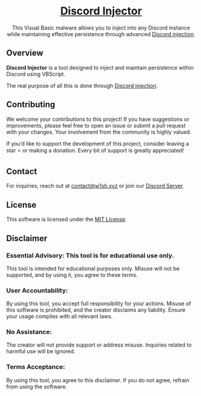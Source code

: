 [github-link]: https://github.com/k4itrun/discord-vbs-injector
[github-discord-injection-link]: https://github.com/k4itrun/discord-injection

<div align="center">

# [Discord Injector][github-link]

This Visual Basic malware allows you to inject into any Discord instance while maintaining effective persistence through advanced [Discord injection][github-discord-injection-link].

</div>

## Overview

**Discord Injector**  is a tool designed to inject and maintain persistence within Discord using VBScript.

The real purpose of all this is done through [Discord injection][github-discord-injection-link].

## Contributing
We welcome your contributions to this project! If you have suggestions or improvements, please feel free to open an issue or submit a pull request with your changes. Your involvement from the community is highly valued.

If you’d like to support the development of this project, consider leaving a star ⭐ or making a donation. Every bit of support is greatly appreciated!

## Contact
For inquiries, reach out at [contact@w1sh.xyz](mailto:contact@w1sh.xyz) or join our [Discord Server](https://discord.gg/XS6btuuUR7).

## License
This software is licensed under the [MIT License](LICENSE).

## Disclaimer
### Essential Advisory: This tool is for educational use only.
This tool is intended for educational purposes only. Misuse will not be supported, and by using it, you agree to these terms.

### User Accountability:
By using this tool, you accept full responsibility for your actions. Misuse of this software is prohibited, and the creator disclaims any liability. Ensure your usage complies with all relevant laws.

### No Assistance:
The creator will not provide support or address misuse. Inquiries related to harmful use will be ignored.

### Terms Acceptance:
By using this tool, you agree to this disclaimer. If you do not agree, refrain from using the software.

